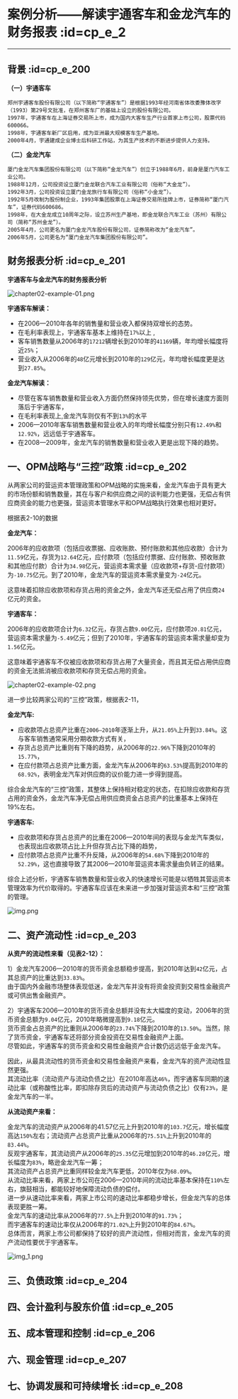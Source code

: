 # 案例分析——解读宇通客车和金龙汽车的财务报表 :id=cp_e_2
--- 

## 背景  :id=cp_e_200

**（一）宇通客车**

    郑州宇通客车股份有限公司（以下简称“宇通客车”）是根据1993年经河南省体改委豫体改字（1993）第29号文批准，在郑州客车厂的基础上设立的股份有限公司。  
    1997年，宇通客车在上海证券交易所上市，成为国内大客车生产行业首家上市公司，股票代码600066。  
    1998年，宇通客车新厂区启用，成为亚洲最大规模客车生产基地。  
    2000年4月，宇通建成企业博士后科研工作站，为其生产技术的不断进步提供人力支持。

**（二）金龙汽车**

    厦门金龙汽车集团股份有限公司（以下简称“金龙汽车”）创立于1988年6月，前身是厦门汽车工业公司。  
    1988年12月，公司投资设立厦门金龙联合汽车工业有限公司（俗称“大金龙”）。  
    1992年3月，公司投资设立厦门金龙旅行车有限公司（俗称“小金龙”）。
    1992年5月改制为股份制企业，1993年集团股票在上海证券交易所挂牌上市，证券简称“厦门汽车”，证券代码600686。
    1998年，在大金龙成立10周年之际，设立苏州生产基地，即金龙联合汽车工业（苏州）有限公司（简称“苏州金龙”）。
    2005年4月，公司更名为厦门金龙汽车股份有限公司，证券简称改为“金龙汽车”。
    2006年5月，公司更名为“厦门金龙汽车集团股份有限公司”。

## 财务报表分析  :id=cp_e_201

**宇通客车与金龙汽车的财务报表分析**

![chapter02-example-01.png](images/chapter02-example-01.png)

**宇通客车解读：**
- 在2006—2010年各年的销售量和营业收入都保持双增长的态势。  
- 在毛利率表现上，宇通客车基本上维持在`17%`以上 ,    
- 客车销售数量从2006年的`17212`辆增长到2010年的`41169`辆，年均增长幅度将近`25%`；    
- 营业收入从2006年的`48`亿元增长到2010年的`129`亿元，年均增长幅度更是达到`27.85%`。  
  
**金龙汽车解读：**
- 尽管在客车销售数量和营业收入方面仍然保持领先优势，但在增长速度方面则落后于宇通客车，  
- 在毛利率表现上,金龙汽车则仅有不到`13%`的水平    
- 2006—2010年客车销售数量和营业收入的年均增长幅度分别只有`12.49%`和`12.92%`，远远低于宇通客车。    
- 在2008—2009年，金龙汽车的销售数量和营业收入更是出现下降的趋势。  


## 一、OPM战略与“三控”政策   :id=cp_e_202

从两家公司的营运资本管理政策和OPM战略的实施来看，金龙汽车由于具有更大的市场份额和销售数量，其在与客户和供应商之间的谈判能力也更强，无偿占有供应商资金的能力也更强，营运资本管理水平和OPM战略执行效果也相对更好。

根据表2-10的数据

**金龙汽车：**

2006年的应收款项（包括应收票据、应收账款、预付账款和其他应收款）合计为`11.59`亿元，存货为`12.64`亿元，应付款项（包括应付票据、应付账款、预收账款和其他应付款）合计为`34.98`亿元，营运资本需求量（应收款项+存货-应付款项）为`-10.75`亿元。到了2010年，金龙汽车的营运资本需求量变为`-24`亿元。

这意味着扣除应收款项和存货占用的资金之外，金龙汽车还无偿占用了供应商`24`亿元的资金。  

**宇通客车：** 

2006年的应收款项合计为`6.32`亿元，存货占款`9.00`亿元，应付款项`20.81`亿元，营运资本需求量为`-5.49`亿元；但到了2010年，宇通客车的营运资本需求量却变为`1.56`亿元。

这意味着宇通客车不仅被应收款项和存货占用了大量资金，而且其无偿占用供应商的资金无法抵消被应收款项和存货无偿占用的资金。

![chapter02-example-02.png](images/chapter02-example-02.png)

进一步比较两家公司的“三控”政策，根据表2-11，

**金龙汽车:**
- 应收款项占总资产比重在`2006—2010`年逐渐上升，从`21.05%`上升到`33.84%`。这与客车销售通常采用分期收款方式有关，
- 存货占总资产比重则有下降的趋势，从2006年的`22.96%`下降到2010年的`15.77%`，
- 在应付款项占总资产比重方面，金龙汽车从2006年的`63.53%`提高到2010年的`68.92%`，表明金龙汽车对供应商的议价能力进一步得到提高。

综合金龙汽车的“三控”政策，其整体上保持相对稳定的状态，在扣除应收款和存货占用的资金外，金龙汽车净无偿占用供应商资金占总资产的比重基本上保持在19%左右。
  
**宇通客车:**
- 应收款项和存货占总资产的比重在2006—2010年间的表现与金龙汽车类似，也表现出应收款项占比上升但存货占比下降的趋势，
- 应付款项占总资产比重不升反降，从2006年的`54.68%`下降到2010年的`52.29%`，这也直接导致了其2006—2010年营运资本需求量由负转正的结果。

综合上述分析，宇通客车销售数量和营业收入的快速增长可能是以牺牲其营运资本管理效率为代价取得的。宇通客车应该在未来进一步加强对营运资本和“三控”政策的管理。


![img.png](images/chapter02-example-03.png)

## 二、资产流动性   :id=cp_e_203

**从资产的流动性来看（见表2-12）：**

1）金龙汽车2006—2010年的货币资金总额稳步提高，到2010年达到`42`亿元，占其总资产的比重达到`33.83%`。  
由于国内外金融市场整体表现低迷，金龙汽车并没有将资金投资到交易性金融资产或可供出售金融资产。  

2）宇通客车2006—2010年的货币资金总额并没有太大幅度的变动，2006年的货币资金总额为`9.04`亿元，2010年略微提高到`9.18`亿元。  
货币资金占总资产的比重则从2006年的`23.74%`下降到2010年的`13.50%`。当然，除了货币资金，宇通客车还将部分资金投资在交易性金融资产上面。  
尽管如此，宇通客车的货币资金和交易性金融资产合计数仍远远低于金龙汽车。  
 
因此，从最具流动性的货币资金和交易性金融资产来看，金龙汽车的资产流动性显然更强。  
其流动比率（流动资产与流动负债之比）在2010年高达`46%`，而宇通客车同期的速动比率（或称酸性比率，即扣除存货后的流动资产与流动负债之比）仅有`23%`，是金龙汽车的一半。

**从流动资产来看：**

金龙汽车的流动资产从2006年的41.57亿元上升到2010年的`103.7`亿元，增长幅度高达`150%`左右；流动资产占总资产比重从2006年的`75.51%`上升到2010年的`83.44%`。  
反观宇通客车，其流动资产从2006年的`25.35`亿元增加到2010年的`46.28`亿元，增长幅度为`83%`，略逊金龙汽车一筹；  
其流动资产占总资产比重同样较金龙汽车更低，2010年仅为`68.09%`。  
从流动比率来看，两家上市公司在2006—2010年间的流动比率基本保持在`110%`左右，旗鼓相当，都能较好地保障流动负债的偿付。  
进一步从速动比率来看，两家上市公司的速动比率都稳步增长，但金龙汽车的总体表现更胜一筹。  
金龙汽车的速动比率从2006年的`77.5%`上升到2010年的`91.73%`；  
而宇通客车的速动比率仅从2006年的`71.02%`上升到2010年的`84.67%`。   
总体而言，两家上市公司都保持了较好的资产流动性，但相对而言，金龙汽车的资产流动性要优于宇通客车。  

![img_1.png](images/chapter02-example-04.png) 

## 三、负债政策   :id=cp_e_204
## 四、会计盈利与股东价值   :id=cp_e_205
## 五、成本管理和控制   :id=cp_e_206
## 六、现金管理   :id=cp_e_207
## 七、协调发展和可持续增长   :id=cp_e_208

